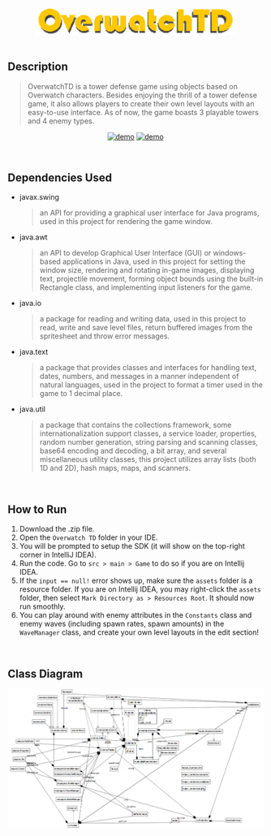 <br/>
<div align="center"><img src="/Images/Logo.png" alt="Logo" width="400"/></div>

<br/>

## Description
> OverwatchTD is a tower defense game using objects based on Overwatch characters. Besides enjoying the thrill of a tower defense game, it also allows players to create their own level layouts with an easy-to-use interface. As of now, the game boasts 3 playable towers and 4 enemy types.

<div align="center">
  
[![demo](https://img.shields.io/badge/Report-Read-blue?logo=readthedocs)](https://drive.google.com/file/d/1LskFEEZ3S8XLMA2fpQzpFd3xWOMAyoe4/view?usp=drive_link)
[![demo](https://img.shields.io/static/v1?label=Video%20Demo&message=Watch&color=red&logo=youtube)](https://drive.google.com/file/d/1LskFEEZ3S8XLMA2fpQzpFd3xWOMAyoe4/view?usp=drive_link)
</div>
<br/>

## Dependencies Used

- javax.swing
  > an API for providing a graphical user interface for Java programs, used in this project for rendering the game window.

- java.awt
  > an API to develop Graphical User Interface (GUI) or windows-based applications in Java, used in this project for setting the window size, rendering and rotating in-game images, displaying text, projectile movement, forming object bounds using the built-in Rectangle class, and implementing input listeners for the game.

- java.io
  > a package for reading and writing data, used in this project to read, write and save level files, return buffered images from the spritesheet and throw error messages.

- java.text
  > a package that provides classes and interfaces for handling text, dates, numbers, and messages in a manner independent of natural languages, used in the project to format a timer used in the game to 1 decimal place.

- java.util
  > a package that contains the collections framework, some internationalization support classes, a service loader, properties, random number generation, string parsing and scanning classes, base64 encoding and decoding, a bit array, and several miscellaneous utility classes, this project utilizes array lists (both 1D and 2D), hash maps, maps, and scanners.
<br/>

## How to Run
1. Download the .zip file.
2. Open the `Overwatch TD` folder in your IDE.
3. You will be prompted to setup the SDK (it will show on the top-right corner in IntelliJ IDEA).
4. Run the code. Go to `src > main > Game` to do so if you are on Intellij IDEA.
5. If the `input == null!` error shows up, make sure the `assets` folder is a resource folder. If you are on Intellij IDEA, you may right-click the `assets` folder, then select `Mark Directory as > Resources Root`. It should now run smoothly.
6. You can play around with enemy attributes in the `Constants` class and enemy waves (including spawn rates, spawn amounts) in the `WaveManager` class, and create your own level layouts in the edit section!
<br/>

## Class Diagram
![ClassDiagram](/Images/ClassDiagram.png)
